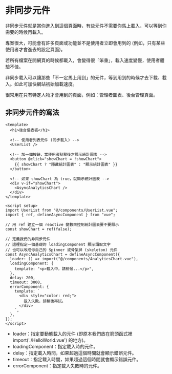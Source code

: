 # 非同步元件

非同步元件就是當你進入到這個頁面時，有些元件不需要你馬上載入，可以等到你需要的時候再載入。

專案很大，可能會有許多頁面或功能並不是使用者立即會用到的 (例如，只有某些使用者才會進去的設定頁面)。

若所有檔案在開網頁的時候都載入，會變得很「笨重」，載入速度變慢，使用者體驗不佳。

非同步載入可以讓那些「不一定馬上用到」的元件，等到用到的時候才去下載、載入。如此可加快網站初始加載速度。

很常用在只有特定人物才會用到的頁面，例如：管理者圖表、後台管理頁面。

## 非同步元件的寫法

```vue
<template>
  <h1>後台儀表板</h1>

  <!-- 使用者列表元件 (同步載入) -->
  <UserList />

  <!-- 加一個按鈕，當使用者點擊後才顯示統計圖表 -->
  <button @click="showChart = !showChart">
    {{ showChart ? "隱藏統計圖表" : "顯示統計圖表" }}
  </button>

  <!-- 如果 showChart 為 true，就顯示統計圖表 -->
  <div v-if="showChart">
    <AsyncAnalyticsChart />
  </div>
</template>

<script setup>
import UserList from "@/components/UserList.vue";
import { ref, defineAsyncComponent } from "vue";

// 用 ref 建立一個 reactive 變數來控制統計圖表要不要顯示
const showChart = ref(false);

// 定義我們的非同步元件
// 這裡指定一個基礎的 loadingComponent 顯示讀取文字
// 也可以改成你自己的 Spinner 或骨架屏 (skeleton) 元件
const AsyncAnalyticsChart = defineAsyncComponent({
  loader: () => import("@/components/AnalyticsChart.vue"),
  loadingComponent: {
    template: "<p>載入中，請稍候...</p>",
  },
  delay: 200,
  timeout: 3000,
  errorComponent: {
    template: `
      <div style="color: red;">
        載入失敗，請稍後再試。
      </div>
    `,
  },
});
</script>
```

- loader：指定要動態載入的元件 (即原本我們放在箭頭函式裡 import('./HelloWorld.vue') 的地方)。
- loadingComponent：指定載入時的元件。
- delay：指定載入時間，如果超過這個時間就會顯示錯誤元件。
- timeout：指定載入時間，如果超過這個時間就會顯示錯誤元件。
- errorComponent：指定載入失敗時的元件。
